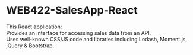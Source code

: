 # WEB422-SalesApp-React

This React application:
<br>Provides an interface for accessing sales data from an API. 
<br>Uses well-known CSS/JS code and libraries including Lodash, Moment.js, jQuery & Bootstrap.
